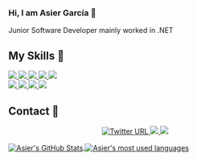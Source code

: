 ### Hi, I am Asier García 👋
Junior Software Developer mainly worked in .NET

## My Skills 🚀

<a href="#">
  <img src="https://img.shields.io/badge/Csharp-purple?style=for-the-badge&logo=csharp&logoColor=white">
</a>

<a href="#">
  <img src="https://img.shields.io/badge/.NET-purple?style=for-the-badge&logo=.net&logoColor=white">
</a>

<a href="#">
  <img src="https://img.shields.io/badge/Java-orange?style=for-the-badge&logo=java&logoColor=blue">
</a>

<a href="#">
  <img src="https://img.shields.io/badge/Python-yellow?style=for-the-badge&logo=python&logoColor=white">
</a>

<a href="#">
  <img src="https://img.shields.io/badge/PHP-8993be?style=for-the-badge&logo=php&logoColor=black">
</a>

</br>
<a href="#">
  <img src="https://img.shields.io/badge/Javascript-yellow?style=for-the-badge&logo=javascript&logoColor=black">
</a>

<a href="#">
  <img src="https://img.shields.io/badge/SQL-blue?style=for-the-badge&logo=sql&logoColor=white">
</a>

<a href="#">
  <img src="https://img.shields.io/badge/Powershell-blue?style=for-the-badge&logo=powershell&logoColor=white">
</a>

<a href="#">
  <img src="https://img.shields.io/badge/Markdown-000000?style=for-the-badge&logo=markdown&logoColor=white">
</a>

## Contact 📧

<p align="center">
  <a href="https://twitter.com/asiergbag">
    <img alt="Twitter URL" src="https://img.shields.io/twitter/url?style=for-the-badge&label=%40asiergbag&logo=twitter&logoColor=white&labelColor=blue&color=blue&url=https%3A%2F%2Ftwitter.com%2Fasiergbag">
  </a>
  <a href="https://www.linkedin.com/in/asiergbag/">
    <img src="https://img.shields.io/badge/asiergbag-blue?style=for-the-badge&logo=Linkedin&logoColor=blue&labelColor=white&color=white">
  </a>
  <a href="mailto:garciss@protonmail.com">
    <img src="https://img.shields.io/badge/garciss@protonmail.com-0078D4?style=for-the-badge&logo=Protonmail&logoColor=white&labelColor=505061&color=505061">
  </a>
</p>

<a target="_blank" href="https://github.com/g4rc1ss">
  <img alt="Asier's GitHub Stats" align="center" src="https://github-readme-stats.vercel.app/api?username=g4rc1ss&show_icons=true&theme=vision-friendly-dark&count_private=true" />
</a>

<a target="_blank" href="https://github.com/g4rc1ss?tab=repositories">
  <img align="center" margin-top="20px"
    alt="Asier's most used languages"
    src="https://github-readme-stats.vercel.app/api/top-langs/?username=g4rc1ss&show_icons=true&theme=vision-friendly-dark" />
</a>
